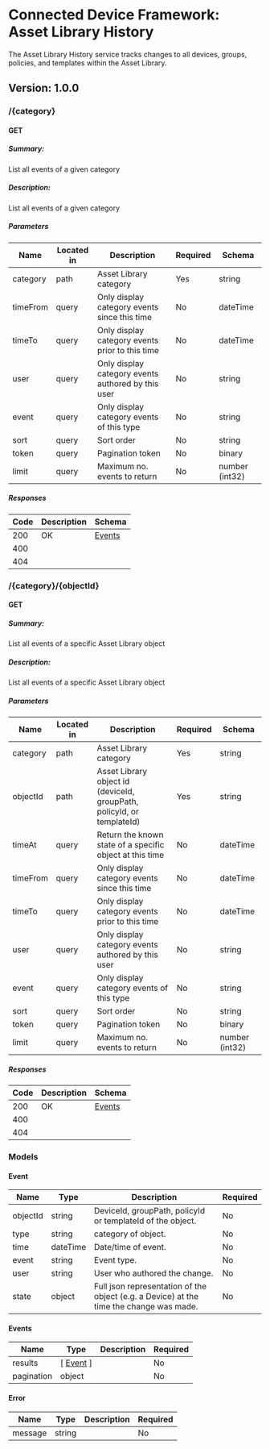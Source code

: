# Connected Device Framework: Asset Library History
The Asset Library History service tracks changes to all devices, groups, policies, and templates within the Asset Library.


## Version: 1.0.0

### /{category}

#### GET
##### Summary:

List all events of a given category

##### Description:

List all events of a given category

##### Parameters

| Name | Located in | Description | Required | Schema |
| ---- | ---------- | ----------- | -------- | ---- |
| category | path | Asset Library category | Yes | string |
| timeFrom | query | Only display category events since this time | No | dateTime |
| timeTo | query | Only display category events prior to this time | No | dateTime |
| user | query | Only display category events authored by this user | No | string |
| event | query | Only display category events of this type | No | string |
| sort | query | Sort order | No | string |
| token | query | Pagination token | No | binary |
| limit | query | Maximum no. events to return | No | number (int32) |

##### Responses

| Code | Description | Schema |
| ---- | ----------- | ------ |
| 200 | OK | [Events](#events) |
| 400 |  |  |
| 404 |  |  |

### /{category}/{objectId}

#### GET
##### Summary:

List all events of a specific Asset Library object

##### Description:

List all events of a specific Asset Library object

##### Parameters

| Name | Located in | Description | Required | Schema |
| ---- | ---------- | ----------- | -------- | ---- |
| category | path | Asset Library category | Yes | string |
| objectId | path | Asset Library object id (deviceId, groupPath, policyId, or templateId) | Yes | string |
| timeAt | query | Return the known state of a specific object at this time | No | dateTime |
| timeFrom | query | Only display category events since this time | No | dateTime |
| timeTo | query | Only display category events prior to this time | No | dateTime |
| user | query | Only display category events authored by this user | No | string |
| event | query | Only display category events of this type | No | string |
| sort | query | Sort order | No | string |
| token | query | Pagination token | No | binary |
| limit | query | Maximum no. events to return | No | number (int32) |

##### Responses

| Code | Description | Schema |
| ---- | ----------- | ------ |
| 200 | OK | [Events](#events) |
| 400 |  |  |
| 404 |  |  |

### Models


#### Event

| Name | Type | Description | Required |
| ---- | ---- | ----------- | -------- |
| objectId | string | DeviceId, groupPath, policyId or templateId of the object. | No |
| type | string | category of object. | No |
| time | dateTime | Date/time of event. | No |
| event | string | Event type. | No |
| user | string | User who authored the change. | No |
| state | object | Full json representation of the object (e.g. a Device) at the time the change was made. | No |

#### Events

| Name | Type | Description | Required |
| ---- | ---- | ----------- | -------- |
| results | [ [Event](#event) ] |  | No |
| pagination | object |  | No |

#### Error

| Name | Type | Description | Required |
| ---- | ---- | ----------- | -------- |
| message | string |  | No |